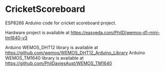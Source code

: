 # CricketScoreboard
ESP8266 Arduino code for cricket scoreboard project.

Hardware project is available at https://easyeda.com/PhilD/wemos-d1-mini-tm1640-v3

Arduino WEMOS_DHT12 library is available at https://github.com/wemos/WEMOS_DHT12_Arduino_Library
Arduino WEMOS_TM1640 library is available at https://github.com/PhilDaviesAust/WEMOS_TM1640
